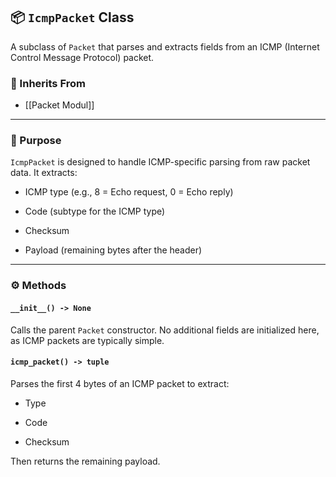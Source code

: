 ## 📦 `IcmpPacket` Class

A subclass of `Packet` that parses and extracts fields from an ICMP (Internet Control Message Protocol) packet.

### 🧱 Inherits From

- [[Packet Modul]]
    

---

### 🎯 Purpose

`IcmpPacket` is designed to handle ICMP-specific parsing from raw packet data. It extracts:

- ICMP type (e.g., 8 = Echo request, 0 = Echo reply)
    
- Code (subtype for the ICMP type)
    
- Checksum
    
- Payload (remaining bytes after the header)
    

---

### ⚙️ Methods

#### `__init__() -> None`

Calls the parent `Packet` constructor. No additional fields are initialized here, as ICMP packets are typically simple.

#### `icmp_packet() -> tuple`

Parses the first 4 bytes of an ICMP packet to extract:

- Type
    
- Code
    
- Checksum
    

Then returns the remaining payload.


